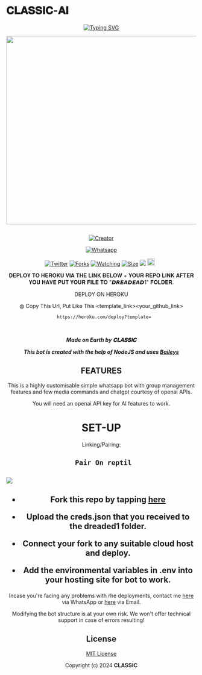 # 𝐂𝐋𝐀𝐒𝐒𝐈𝐂-𝐀𝐈
<div align="center">
<a href="https://git.io/typing-svg"><img src="https://readme-typing-svg.demolab.com?font=Black+Ops+One&size=50&pause=1000&color=1BAFBAFF&center=true&width=910&height=100&lines=𝐂𝐋𝐀𝐒𝐒𝐈𝐂-𝐀𝐈;WHATSAPP+BOT;CREATED+BY+Classic" alt="Typing SVG" /></a>
  </p>
  
<p align="center">
<img src="https://telegra.ph/file/ca4bc59337903de154003.jpg" width="650" height="500"/>
</p>
<p align="center">
  <a href="#"><img src="http://readme-typing-svg.herokuapp.com?color=d1fa02&center=true&vCenter=true&multiline=false&lines=CLASSIC+WHATSAPP+BOT" alt="">
</p>
<p align="center">
<a href="#"><img title="Creator" src="https://img.shields.io/badge/Creator-CLASSIV_CLASSIC-red.svg?style=for-the-badge&logo=github"></a>
</p>
<p align="center">
<a href="'https://wa.me/+263785189764yoh+𝑪⃪𝒍⃪𝒂⃪𝒔⃪𝒔⃪𝒊⃪𝒄⃪⸼ +nishow+venye+nitadeploy+classic-ai'"><img title="Whatsapp" src="'https://wa.me/263785189764yoh+𝑪⃪𝒍⃪𝒂⃪𝒔⃪𝒔⃪𝒊⃪𝒄⃪⸼ +nishow+venye+nitadeploy+classic'?color=green&style=flat-square"></a>
  
<a href="https://wa.me/263785189764yohyoh+𝑪⃪𝒍⃪𝒂⃪𝒔⃪𝒔⃪𝒊⃪𝒄⃪⸼"><img title="Twitter" src="https://x.com/NSirm5?s=09?color=black&style=flat-square"></a>
<a href="https://github.com/Samue-l1/Black-Mamba-Ai/network/members"><img title="Forks" src="https://img.shields.io/github/for/Samue-l1/Black-Mamba-Ai?color=yellow&style=flat-square"></a>
<a href="https://github.com/Samue-l1/Black-Mamba-Ai/watchers"><img title="Watching" src="https://img.shields.io/github/watchers/drexmose/drex-ai?label=Watchers&color=red&style=flat-square"></a>
<a href="https://github.com/Samue-l1/Black-Mamba-Ai/"><img title="Size" src="https://img.shields.io/github/repo-size/AlipBot/Api-Alpis?style=flat-square&color=darkred"></a>
<a href="https://hits.seeyoufarm.com"><img src="https://hits.seeyoufarm.com/api/count/incr/badge.svg?url=https://github.com/Samue-l1/Black-Mamba-Ai/%2Fhit-counter&count_bg=%2379C83D&title_bg=%23555555&icon=probot.svg&icon_color=%2304FF00&title=hits&edge_flat=false"/></a>
<a href="https://github.com/Samue-l1/Black-Mamba-Ai/graphs/commit-activity"><img height="20" src="https://img.shields.io/badge/Maintained-No-red.svg"></a>&nbsp;&nbsp;
</p>
 
 𝐃𝐄𝐏𝐋𝐎𝐘 𝐓𝐎 𝐇𝐄𝐑𝐎𝐊𝐔 𝐕𝐈𝐀 𝐓𝐇𝐄 𝐋𝐈𝐍𝐊 𝐁𝐄𝐋𝐎𝐖 + 𝐘𝐎𝐔𝐑 𝐑𝐄𝐏𝐎 𝐋𝐈𝐍𝐊 𝐀𝐅𝐓𝐄𝐑 𝐘𝐎𝐔 𝐇𝐀𝐕𝐄 𝐏𝐔𝐓 𝐘𝐎𝐔𝐑 𝐅𝐈𝐋𝐄 𝐓𝐎 "𝘿𝙍𝙀𝘼𝘿𝙀𝘼𝘿1" 𝐅𝐎𝐋𝐃𝐄𝐑.

DEPLOY ON HEROKU<br>

◍ Copy This Url, Put Like This <template_link><your_github_link>

      https://heroku.com/deploy?template=

  <br>
  

***Made on Earth by 𝐂𝐋𝐀𝐒𝐒𝐈𝐂***


***This bot is created with the help of NodeJS and uses [Baileys](https://github.com/adiwajshing/Baileys)***

## FEATURES
This is a highly customisable simple whatsapp bot with group management features and few media commands and chatgpt courtesy of openai APIs.

You will need an openai API key for AI features to work.

# SET-UP

Linking/Pairing:


## ` Pair On reptil`
<h2 align="left">  <a href="[https://github.com/Fortunatusmokaya/DREADED-PAIRING](https://replit.com/@pesguru02/Pairing-Dreaded-1)"><img src="https://repl.it/badge/github/quiec/whatsasena" />
</a>
</h2>



    
<h2 align="center">   



    
<h2 align="center">   

- Fork this repo by tapping  [here](https://github.com/Samue-l1/Black-Mamba-Ai)


- Upload the creds.json that you received to the dreaded1 folder.

- Connect your fork to any suitable cloud host and deploy.

- Add the environmental variables in .env into your hosting site for bot to work.
</h2>
 
     

    
 



Incase you're facing any problems with rhe deployments, contact me  [here](https://wa.me/263785189764) via WhatsApp or [here](samuelcircute@gmail.com) via Email.

Modifying the bot structure is at your own risk. We won't offer technical support in case of errors resulting!


## License

[MIT License](https://github.com/Samue-l1/Black-Mamba-Ai/blob/main/LICENSE)

Copyright (c) 2024  𝐂𝐋𝐀𝐒𝐒𝐈𝐂

